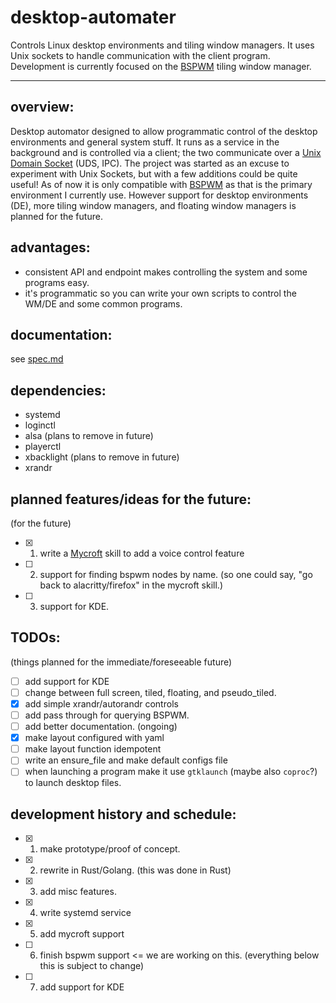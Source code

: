 # desktop-automater
Controls Linux desktop environments and tiling window managers. It uses Unix sockets to handle communication with the client program. Development is currently focused on the [BSPWM](https://github.com/baskerville/bspwm) tiling window manager.

---

## overview:

Desktop automator designed to allow programmatic control of the desktop environments and general system stuff. It runs as a service in the background and is controlled via a client; the two communicate over a [Unix Domain Socket](https://en.wikipedia.org/wiki/Unix_domain_socket) (UDS, IPC). The project was started as an excuse to experiment with Unix Sockets, but with a few additions could be quite useful! As of now it is only compatible with [BSPWM](https://github.com/baskerville/bspwm) as that is the primary environment I currently use. However support for desktop environments (DE), more tiling window managers, and floating window managers is planned for the future.

## advantages:

- consistent API and endpoint makes controlling the system and some programs easy.
- it's programmatic so you can write your own scripts to control the WM/DE and some common programs.

## documentation:

see [spec.md](spec.md)

## dependencies:
- systemd
- loginctl
- alsa (plans to remove in future)
- playerctl
- xbacklight (plans to remove in future)
- xrandr

## planned features/ideas for the future:
(for the future)

- [x] 1. write a [Mycroft](https://mycroft-ai.gitbook.io/docs/) skill to add a voice control feature
- [ ] 2. support for finding bspwm nodes by name. (so one could say, "go back to alacritty/firefox" in the mycroft skill.)
- [ ] 3. support for KDE.

## TODOs:
(things planned for the immediate/foreseeable future)

- [ ] add support for KDE
- [ ] change between full screen, tiled, floating, and pseudo_tiled.
- [x] add simple xrandr/autorandr controls
- [ ] add pass through for querying BSPWM.
- [ ] add better documentation. (ongoing)
- [x] make layout configured with yaml
- [ ] make layout function idempotent
- [ ] write an ensure_file and make default configs file
- [ ] when launching a program make it use `gtklaunch` (maybe also `coproc`?) to launch desktop files. 

## development history and schedule:

- [x] 1. make prototype/proof of concept.
- [x] 2. rewrite in Rust/Golang. (this was done in Rust)
- [x] 3. add misc features.
- [x] 4. write systemd service
- [x] 5. add mycroft support
- [ ] 6. finish bspwm support <= we are working on this. (everything below this is subject to change)
- [ ] 7. add support for KDE
